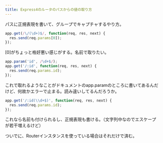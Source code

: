 ```yaml
---
title: Express4のルータのパスからの値の取り方
---
```

パスに正規表現を書いて、グループでキャプチャするやり方。

```js
app.get(/\/(\d+)$/, function(req, res, next) {
  res.send(req.params[0]);
});
```

[0]がちょっと格好悪い感じがする。名前で取りたい。

```js
app.param('id', /\d+$/);
app.get('/:id', function(req, res, next) {
  res.send(req.params.id);
});
```

これで取れるようなことがドキュメントのapp.paramのところに書いてあるんだけど、何故かエラーで止まる。読み違いしてるんだろうか。

```js
app.get('/:id(\\d+$)', function(req, res, next) {
  res.send(req.params.id);
});
```

これなら名前も付けられるし、正規表現も書ける。（文字列中なのでエスケープが若干増えるけど）

ついでに、Routerインスタンスを使っている場合はそれだけで済む。
